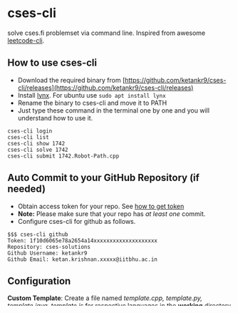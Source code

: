 # cses-cli
solve cses.fi problemset via command line. Inspired from awesome [leetcode-cli](https://github.com/skygragon/leetcode-cli).


## How to use cses-cli
* Download the required binary from [https://github.com/ketankr9/cses-cli/releases](https://github.com/ketankr9/cses-cli/releases)
* Install [lynx](https://www.google.com/search?q=install+lynx+&oq=install+lynx). For ubuntu use ```sudo apt install lynx```
* Rename the binary to cses-cli and move it to PATH
* Just type these command in the terminal one by one and you will understand how to use it.
```
cses-cli login
cses-cli list
cses-cli show 1742
cses-cli solve 1742
cses-cli submit 1742.Robot-Path.cpp
```
## Auto Commit to your GitHub Repository (if needed)  
* Obtain access token for your repo. See [how to get token](https://github.com/skygragon/leetcode-cli-plugins/blob/master/docs/github.md#generate-token)    
* **Note:** Please make sure that your repo has *at least one* commit.  
* Configure cses-cli for github as follows.  
```
$$$ cses-cli github
Token: 1f10d6065e78a2654a14xxxxxxxxxxxxxxxxxxxx 
Repository: cses-solutions 
Github Username: ketankr9 
Github Email: ketan.krishnan.xxxxx@iitbhu.ac.in
```

## Configuration  
**Custom Template**: Create a file named *template.cpp, template.py, template.java, template.js* for respective languages in the **working** directory to use this feature.  
**Languages Supported**: *cpp*(C++17) \[default\], *java*, *python*(CPython3), *javascript*(Node.js)  
Also you can manually edit the config at ```~/.cses/config.json```  
```
$$$ cat template.cpp 
#include<bits/stdc++.h>
using namespace std;

#define pr pair<int, int>
#define f first
#define s second
#define mk make_pair

int main(){

	return 0;
}

$$$ cat ~/.cses/config.json 
{
    "csrf": "3e236b578af1e020070281xxxxxxxxxx",
    "username": "test123xyz",
    "cookie": "PHPSESSID=e17c5cae7fcxxxxxxxxxa7d14ee120fc4fb859c; path=/",
    "root": "/home/username/.cses",
    "editor": "atom",
    "lang": "java",
    "github": {
        "token": "1f10d6065e78a2654a14xxxxxxxxxxxxxxxxxxxx",
        "repository": "cses-solutions",
        "username": "ketankr9",
        "email": "ketan.krishnan.xxxxx@iitbhu.ac.in"
    }
}
```

## Screenshot
```
$$$ cses-cli login
Username: test123xyz
Password: [<DELETED>]
Logged in successfully

$$$ cses-cli list
	✔ [1068] Weird Algorithm           (95.6 %)
	✘ [1083] Missing Number            (92.1 %)
	- [1069] Repetitions               (93.9 %)
	- [1094] Increasing Array          (96.0 %)
	- [1070] Permutations              (96.4 %)
	- [1071] Number Spiral             (93.1 %)
	- [1072] Two Knights               (93.3 %)
	- [1092] Two Sets                  (94.1 %)
	- [1617] Bit Strings               (96.0 %)
	- [1618] Trailing Zeros            (94.1 %)
  [<DELETED>]
  
$$$ cses-cli show 1068
   CSES - Weird Algorithm
     * Time limit: 1.00 s
     * Memory limit: 512 MB

   Consider an algorithm that takes as input a positive integer $n$. If
   $n$ is even, the algorithm divides it by two, and if $n$ is odd, the
   algorithm multiplies it by three and adds one. The algorithm repeats
   this, until $n$ is one. For example, the sequence for $n=3$ is as
   follows:
   [ 3 → 10 → 5 → 16 → 8
   → 4 → 2 → 1]
   Your task is to simulate the execution of the algorithm for a given
   value of $n$.
   Input
   The only input line contains an integer $n$.
   Output
   Print a line that contains all values of $n$ during the algorithm.
   Constraints
     * $1 ≤ n ≤ 10^6$

   Example
   Input:
   3
   Output:
   3 10 5 16 8 4 2 1
   
//below command also opens editor with problem statement and code stub
$$$ cses-cli solve 1068
   CSES - Weird Algorithm
     * Time limit: 1.00 s
     * Memory limit: 512 MB

   Consider an algorithm that takes as input a positive integer $n$. If
   $n$ is even, the algorithm divides it by two, and if $n$ is odd, the
   algorithm multiplies it by three and adds one. The algorithm repeats
   this, until $n$ is one. For example, the sequence for $n=3$ is as
   follows:
   [ 3 → 10 → 5 → 16 → 8
   → 4 → 2 → 1]
   Your task is to simulate the execution of the algorithm for a given
   value of $n$.
   Input
   The only input line contains an integer $n$.
   Output
   Print a line that contains all values of $n$ during the algorithm.
   Constraints
     * $1 ≤ n ≤ 10^6$

   Example
   Input:
   3
   Output:
   3 10 5 16 8 4 2 1

$$$ cses-cli submit 1068.Weird-Algorithm.cpp 
Task:Weird Algorithm
Sender:test123xyz
Submission time:2020-03-07 13:56:29
Language:C++17
Status:READY
Result:ACCEPTED
Github: cses-solutions ✔
```

>I will add support for these features only if people show some love to this repo since current commit suffices my need.

*	Supports only C++ currently, will add support for other languages on request. **UPDATE: Done**
*	A modifiable template code file. **UPDATE: Done**
*	Auto commit to Github repository **UPDATE: Done**
*	Clean LaTex based $equation$ from problem statement. Eg $1 ≤ n ≤ 10^6$
